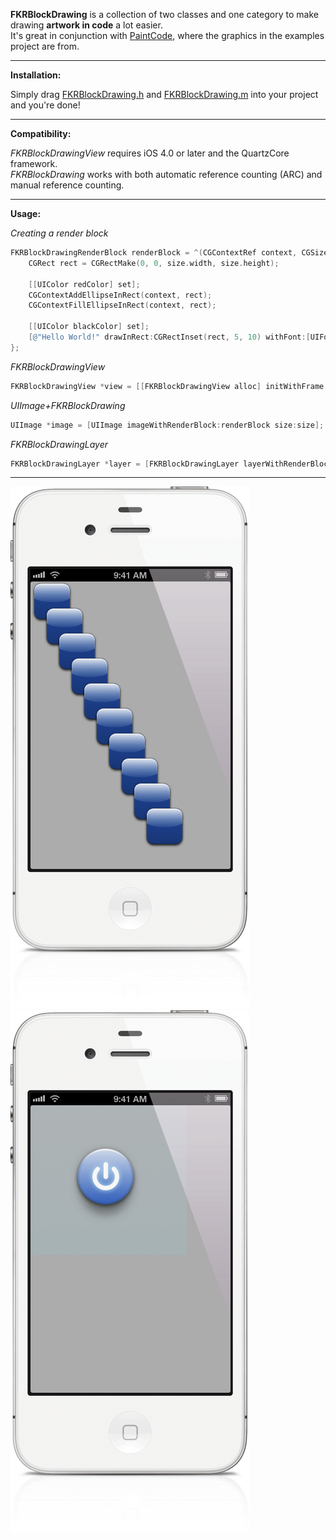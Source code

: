 **FKRBlockDrawing** is a collection of two classes and one category to make drawing **artwork in code** a lot easier.  
It's great in conjunction with [PaintCode](http://paintcodeapp.com "PaintCode"), where the graphics in the examples project are from.

- - - - -
**Installation:**

Simply drag [FKRBlockDrawing.h](FKRBlockDrawing.h) and [FKRBlockDrawing.m](FKRBlockDrawing.m) into your project and you're done!

- - - - -
**Compatibility:**

*FKRBlockDrawingView* requires iOS 4.0 or later and the QuartzCore framework.  
*FKRBlockDrawing* works with both automatic reference counting (ARC) and manual reference counting.

- - - - -
**Usage:**

*Creating a render block*

```Objective-C
FKRBlockDrawingRenderBlock renderBlock = ^(CGContextRef context, CGSize size) {
    CGRect rect = CGRectMake(0, 0, size.width, size.height);
    
    [[UIColor redColor] set];
    CGContextAddEllipseInRect(context, rect);
    CGContextFillEllipseInRect(context, rect);
    
    [[UIColor blackColor] set];
    [@"Hello World!" drawInRect:CGRectInset(rect, 5, 10) withFont:[UIFont boldSystemFontOfSize:14] lineBreakMode:NSLineBreakByWordWrapping alignment:NSTextAlignmentCenter];
};
```

*FKRBlockDrawingView*

```Objective-C
FKRBlockDrawingView *view = [[FKRBlockDrawingView alloc] initWithFrame:frame renderBlock:renderBlock];
```

*UIImage+FKRBlockDrawing*

```Objective-C
UIImage *image = [UIImage imageWithRenderBlock:renderBlock size:size];
```

*FKRBlockDrawingLayer*

```Objective-C
FKRBlockDrawingLayer *layer = [FKRBlockDrawingLayer layerWithRenderBlock:renderBlock];
```

- - - - -

![Screenshot 1](screenshot-1.png "Screenshot 1")
![Screenshot 2](screenshot-2.png "Screenshot 2")